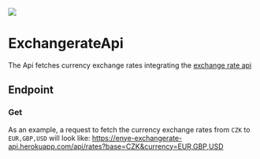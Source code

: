 ![](https://github.com/mohamilr/ExchangerateApi/workflows/CI/badge.svg)
# ExchangerateApi
The Api fetches currency exchange rates integrating the [exchange rate api](https://exchangeratesapi.io)

## Endpoint 
### Get
As an example, a request to fetch the currency exchange rates from `CZK` to `EUR,GBP,USD`  will look like:
https://enye-exchangerate-api.herokuapp.com/api/rates?base=CZK&currency=EUR,GBP,USD
